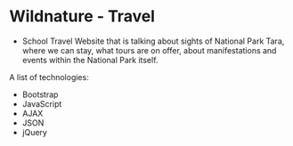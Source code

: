 # Wildnature - Travel

* School Travel Website that is talking about sights of National Park Tara, where we can stay, what tours are on offer, about manifestations and events within the National Park itself.

A list of technologies:
- Bootstrap
- JavaScript
- AJAX
- JSON
- jQuery
